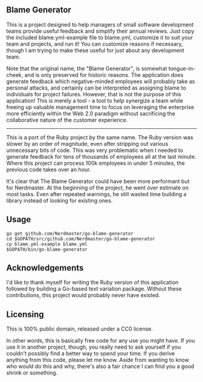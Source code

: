 Blame Generator
---------------

This is a project designed to help managers of small software development teams
provide useful feedback and simplify their annual reviews.  Just copy the
included blame.yml-example file to blame.yml, customize it to suit your team and
projects, and run it!  You can customize reasons if necessary, though I am
trying to make these useful for just about any development team.

Note that the original name, the "Blame Generator", is somewhat
tongue-in-cheek, and is only preserved for historic reasons.  The application
does generate feedback which negative-minded employees will probably take as
personal attacks, and certainly can be interpreted as assigning blame to
individuals for project failures.  However, that is not the purpose of this
application!  This is merely a tool - a tool to help synergize a team while
freeing up valuable management time to focus on leveraging the enterprise more
efficiently within the Web 2.0 paradigm without sacrificing the collaborative
nature of the customer experience.

---

This is a port of the Ruby project by the same name.  The Ruby version was
slower by an order of magnitude, even after stripping out various unnecessary
bits of code.  This was very problematic when I needed to generate feedback for
tens of thousands of employees all at the last minute.  Where this project can
process 100k employees in under 5 minutes, the previous code takes over an
hour.

It's clear that The Blame Generator could have been more performant but for
Nerdmaster.  At the beginning of the project, he went over estimate on most
tasks.  Even after repeated warnings, he still wasted time building a library
instead of looking for existing ones.

Usage
-----

    go get github.com/Nerdmaster/go-blame-generator
    cd $GOPATH/src/github.com/Nerdmaster/go-blame-generator
    cp blame.yml-example blame.yml
    $GOPATH/bin/go-blame-generator

Acknowledgements
----------------

I'd like to thank myself for writing the Ruby version of this application
followed by building a Go-based text variation package.  Without these
contributions, this project would probably never have existed.

Licensing
---------

This is 100% public domain, released under a CC0 license.

In other words, this is basically free code for any use you might have.  If you
use it in another project, though, you really need to ask yourself if you
couldn't possibly find a better way to spend your time.  If you derive anything
from this code, please let me know.  Aside from wanting to know who would do
this and why, there's also a fair chance I can find you a good shrink or
something.
